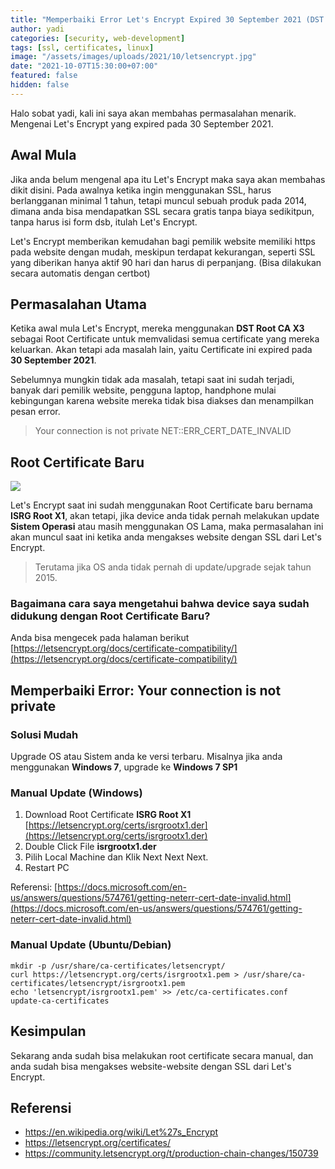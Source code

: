 ```yaml
---
title: "Memperbaiki Error Let's Encrypt Expired 30 September 2021 (DST Root CA X3)"
author: yadi
categories: [security, web-development]
tags: [ssl, certificates, linux]
image: "/assets/images/uploads/2021/10/letsencrypt.jpg"
date: "2021-10-07T15:30:00+07:00"
featured: false
hidden: false
---
```


Halo sobat yadi, kali ini saya akan membahas permasalahan menarik. Mengenai Let's Encrypt yang expired pada 30 September 2021.

## Awal Mula

Jika anda belum mengenal apa itu Let's Encrypt maka saya akan membahas dikit disini.
Pada awalnya ketika ingin menggunakan SSL, harus berlangganan minimal 1 tahun, tetapi muncul sebuah produk pada 2014, dimana anda bisa mendapatkan SSL secara gratis tanpa biaya sedikitpun, tanpa harus isi form dsb, itulah Let's Encrypt.

Let's Encrypt memberikan kemudahan bagi pemilik website memiliki https pada website dengan mudah, meskipun terdapat kekurangan, seperti SSL yang diberikan hanya aktif 90 hari dan harus di perpanjang. (Bisa dilakukan secara automatis dengan certbot)


## Permasalahan Utama

Ketika awal mula Let's Encrypt, mereka menggunakan **DST Root CA X3** sebagai Root Certificate untuk memvalidasi semua certificate yang mereka keluarkan. Akan tetapi ada masalah lain, yaitu Certificate ini expired pada **30 September 2021**.

Sebelumnya mungkin tidak ada masalah, tetapi saat ini sudah terjadi, banyak dari pemilik website, pengguna laptop, handphone mulai kebingungan karena website mereka tidak bisa diakses dan menampilkan pesan error.

> Your connection is not private
> NET::ERR_CERT_DATE_INVALID

## Root Certificate Baru

![](/assets/images/uploads/2021/10/letsencrypt-isrg-hierarchy.png)

Let's Encrypt saat ini sudah menggunakan Root Certificate baru bernama **ISRG Root X1**, akan tetapi, jika device anda tidak pernah melakukan update **Sistem Operasi** atau masih menggunakan OS Lama, maka permasalahan ini akan muncul saat ini ketika anda mengakses website dengan SSL dari Let's Encrypt.

> Terutama jika OS anda tidak pernah di update/upgrade sejak tahun 2015.

### Bagaimana cara saya mengetahui bahwa device saya sudah didukung dengan Root Certificate Baru?

Anda bisa mengecek pada halaman berikut [https://letsencrypt.org/docs/certificate-compatibility/](https://letsencrypt.org/docs/certificate-compatibility/)

## Memperbaiki Error: Your connection is not private

### Solusi Mudah

Upgrade OS atau Sistem anda ke versi terbaru. Misalnya jika anda menggunakan **Windows 7**, upgrade ke **Windows 7 SP1**

### Manual Update (Windows)

1. Download Root Certificate **ISRG Root X1** [https://letsencrypt.org/certs/isrgrootx1.der](https://letsencrypt.org/certs/isrgrootx1.der)
2. Double Click File **isrgrootx1.der**
3. Pilih Local Machine dan Klik Next Next Next.
4. Restart PC

Referensi: [https://docs.microsoft.com/en-us/answers/questions/574761/getting-neterr-cert-date-invalid.html](https://docs.microsoft.com/en-us/answers/questions/574761/getting-neterr-cert-date-invalid.html)

### Manual Update (Ubuntu/Debian)

```
mkdir -p /usr/share/ca-certificates/letsencrypt/
curl https://letsencrypt.org/certs/isrgrootx1.pem > /usr/share/ca-certificates/letsencrypt/isrgrootx1.pem
echo 'letsencrypt/isrgrootx1.pem' >> /etc/ca-certificates.conf
update-ca-certificates
```

## Kesimpulan

Sekarang anda sudah bisa melakukan root certificate secara manual, dan anda sudah bisa mengakses website-website dengan SSL dari Let's Encrypt.

## Referensi
- https://en.wikipedia.org/wiki/Let%27s_Encrypt
- https://letsencrypt.org/certificates/
- https://community.letsencrypt.org/t/production-chain-changes/150739
